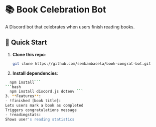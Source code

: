 # 📚 Book Celebration Bot

A Discord bot that celebrates when users finish reading books.

## 🚀 Quick Start
1. **Clone this repo**:
   ```bash
   git clone https://github.com/sembambasela/book-congrat-bot.git
2. **Install dependencies**:
  ```bash
    npm install```
  ```bash
    npm install discord.js dotenv ```
3. **Features**:
- !finished [book title]: 
Lets users mark a book as completed
Triggers congratulations message
- !readingstats: 
Shows user's reading statistics
